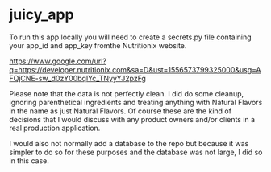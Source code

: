 # juicy_app

To run this app locally you will need to create a secrets.py file containing your app_id and app_key fromthe Nutritionix website.

https://www.google.com/url?q=https://developer.nutritionix.com&sa=D&ust=1556573799325000&usg=AFQjCNE-sw_d0zY00bqlYc_TNyyYJ2pzFg


Please note that the data is not perfectly clean. I did do some cleanup, ignoring parenthetical ingredients and treating anything with Natural Flavors in the name as just Natural Flavors. Of course these are the kind of decisions that I would discuss with any product owners and/or clients in a real production application.

I would also not normally add a database to the repo but because it was simpler to do so for these purposes and the database was not large, I did so in this case.
